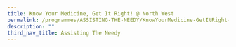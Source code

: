 ```yaml
---
title: Know Your Medicine, Get It Right! @ North West
permalink: /programmes/ASSISTING-THE-NEEDY/KnowYourMedicine-GetItRight-NorthWest
description: ""
third_nav_title: Assisting The Needy
---
```



